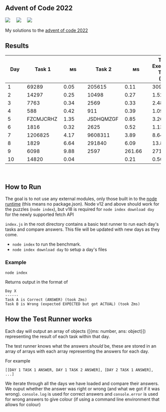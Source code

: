 ## Advent of Code 2022

![](https://img.shields.io/badge/Language-JS-778528?style=for-the-badge) &nbsp; &nbsp; ![](https://img.shields.io/badge/📅%20Day%20-10-118499?style=for-the-badge) &nbsp; &nbsp;  ![](https://img.shields.io/badge/⭐%20Stars%20-20-b5792a?style=for-the-badge)

My solutions to the [advent of code 2022](https://adventofcode.com/2022/)

## Results

Day | Task 1 | ᴍs | Task 2 | ᴍs | Total Execution Time (ᴍs)
-|-|-|-|-|-
1&nbsp;&nbsp;&nbsp;&nbsp;&nbsp;&nbsp;&nbsp;|69289&nbsp;&nbsp;&nbsp;&nbsp;&nbsp;|0.05&nbsp;&nbsp;&nbsp;&nbsp;&nbsp;&nbsp;|205615&nbsp;&nbsp;&nbsp;&nbsp;|0.11&nbsp;&nbsp;&nbsp;&nbsp;&nbsp;&nbsp;|309.4851
2&nbsp;&nbsp;&nbsp;&nbsp;&nbsp;&nbsp;&nbsp;|14297&nbsp;&nbsp;&nbsp;&nbsp;&nbsp;|0.25&nbsp;&nbsp;&nbsp;&nbsp;&nbsp;&nbsp;|10498&nbsp;&nbsp;&nbsp;&nbsp;&nbsp;|0.27&nbsp;&nbsp;&nbsp;&nbsp;&nbsp;&nbsp;|1.5213
3&nbsp;&nbsp;&nbsp;&nbsp;&nbsp;&nbsp;&nbsp;|7763&nbsp;&nbsp;&nbsp;&nbsp;&nbsp;&nbsp;|0.34&nbsp;&nbsp;&nbsp;&nbsp;&nbsp;&nbsp;|2569&nbsp;&nbsp;&nbsp;&nbsp;&nbsp;&nbsp;|0.33&nbsp;&nbsp;&nbsp;&nbsp;&nbsp;&nbsp;|2.4877
4&nbsp;&nbsp;&nbsp;&nbsp;&nbsp;&nbsp;&nbsp;|588&nbsp;&nbsp;&nbsp;&nbsp;&nbsp;&nbsp;&nbsp;|0.42&nbsp;&nbsp;&nbsp;&nbsp;&nbsp;&nbsp;|911&nbsp;&nbsp;&nbsp;&nbsp;&nbsp;&nbsp;&nbsp;|0.39&nbsp;&nbsp;&nbsp;&nbsp;&nbsp;&nbsp;|1.0948
5&nbsp;&nbsp;&nbsp;&nbsp;&nbsp;&nbsp;&nbsp;|FZCMJCRHZ&nbsp;|1.35&nbsp;&nbsp;&nbsp;&nbsp;&nbsp;&nbsp;|JSDHQMZGF&nbsp;|0.85&nbsp;&nbsp;&nbsp;&nbsp;&nbsp;&nbsp;|3.2693
6&nbsp;&nbsp;&nbsp;&nbsp;&nbsp;&nbsp;&nbsp;|1816&nbsp;&nbsp;&nbsp;&nbsp;&nbsp;&nbsp;|0.32&nbsp;&nbsp;&nbsp;&nbsp;&nbsp;&nbsp;|2625&nbsp;&nbsp;&nbsp;&nbsp;&nbsp;&nbsp;|0.52&nbsp;&nbsp;&nbsp;&nbsp;&nbsp;&nbsp;|1.1397
7&nbsp;&nbsp;&nbsp;&nbsp;&nbsp;&nbsp;&nbsp;|1206825&nbsp;&nbsp;&nbsp;|4.17&nbsp;&nbsp;&nbsp;&nbsp;&nbsp;&nbsp;|9608311&nbsp;&nbsp;&nbsp;|3.89&nbsp;&nbsp;&nbsp;&nbsp;&nbsp;&nbsp;|8.642
8&nbsp;&nbsp;&nbsp;&nbsp;&nbsp;&nbsp;&nbsp;|1829&nbsp;&nbsp;&nbsp;&nbsp;&nbsp;&nbsp;|6.64&nbsp;&nbsp;&nbsp;&nbsp;&nbsp;&nbsp;|291840&nbsp;&nbsp;&nbsp;&nbsp;|6.09&nbsp;&nbsp;&nbsp;&nbsp;&nbsp;&nbsp;|13.8857
9&nbsp;&nbsp;&nbsp;&nbsp;&nbsp;&nbsp;&nbsp;|6098&nbsp;&nbsp;&nbsp;&nbsp;&nbsp;&nbsp;|9.88&nbsp;&nbsp;&nbsp;&nbsp;&nbsp;&nbsp;|2597&nbsp;&nbsp;&nbsp;&nbsp;&nbsp;&nbsp;|261.66&nbsp;&nbsp;&nbsp;&nbsp;|271.8899
10&nbsp;&nbsp;&nbsp;&nbsp;&nbsp;&nbsp;|14820&nbsp;&nbsp;&nbsp;&nbsp;&nbsp;|0.04&nbsp;&nbsp;&nbsp;&nbsp;&nbsp;&nbsp;|&nbsp;&nbsp;&nbsp;&nbsp;&nbsp;&nbsp;&nbsp;&nbsp;&nbsp;&nbsp;|0.21&nbsp;&nbsp;&nbsp;&nbsp;&nbsp;&nbsp;|0.5083

<br />

## How to Run

The goal is to not use any external modules, only those built in to the [node runtime](https://nodejs.org/en/) (this means no package.json). Node v12 and above should work for the puzzles (`node index`), but v18 is required for `node index download day` for the newly supported fetch API

`index.js` in the root directory contains a basic test runner to run each day's tasks and compare answers. This file will be updated with new days as they come.

* `node index` to run the benchmark.
* `node index download day` to setup a day's files

### Example

```
node index
```

Returns output in the format of

```
Day X
------
Task A is Correct (ANSWER) (took Zms)
Task B is Wrong (expected EXPECTED but got ACTUAL) (took Zms)
```

## How the Test Runner works

Each day will output an array of objects ([{ms: number, ans: object}]) representing the result of each task within that day.

The test runner knows what the answers *should* be, these are stored in an array of arrays with each array representing the answers for each day.

For example 

```
[[DAY 1 TASK 1 ANSWER, DAY 1 TASK 2 ANSWER], [DAY 2 TASK 1 ANSWER], ...]
```

We iterate through all the days we have loaded and compare their answers. We ouput whether the answer was right or wrong (and what we got if it was wrong). `console.log` is used for correct answers and `console.error` is used for wrong answers to give colour (if using a command line environment that allows for colour)